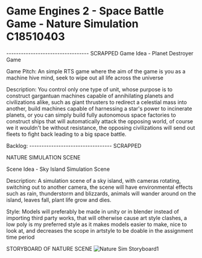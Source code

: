 
# Game Engines 2 - Space Battle Game - Nature Simulation     C18510403
 
---------------------------------- SCRAPPED
Game Idea - Planet Destroyer Game

Game Pitch:
An simple RTS game where the aim of the game is you as a machine hive mind, seek to wipe out all life across the universe

Description:
You control only one type of unit, whose purpose is to construct gargantuan machines capable of annihilating planets and civilizations alike, such as giant thrusters to redirect a celestial mass into another, build machines capable of harnessing a star's power to incinerate planets, or you can simply build fully autonomous space factories to construct ships that will automatically attack the opposing world, of course we it wouldn't be without resistance, the opposing civilizations will send out fleets to fight back leading to a big space battle.


Backlog:
---------------------------------- SCRAPPED



NATURE SIMULATION SCENE

Scene Idea - Sky Island Simulation Scene

Description:
A simulation scene of a sky island, with cameras rotating, switching out to another camera, the scene will have environmental effects such as rain, thunderstorm and blizzards, animals will wander around on the island, leaves fall, plant life grow and dies. 



Style:
Models will preferably be made in unity or in blender instead of importing third party works, that will otherwise cause art style clashes, a low poly is my preferred style as it makes models easier to make, nice to look at, and decreases the scope in artstyle to be doable in the assignment time period

STORYBOARD OF NATURE SCENE
![Nature Sim Storyboard1](https://user-images.githubusercontent.com/64108044/109565623-a125cb80-7ada-11eb-8737-4e79ed1239c0.png)

